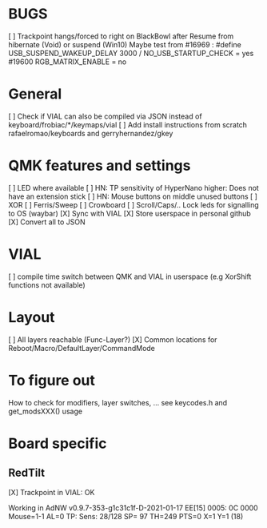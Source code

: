 # BUGS
[ ] Trackpoint hangs/forced to right on BlackBowl after Resume from hibernate (Void) or suspend (Win10)
    Maybe test from #16969 :
    #define USB_SUSPEND_WAKEUP_DELAY 3000 / NO_USB_STARTUP_CHECK = yes
    #19600
    RGB_MATRIX_ENABLE = no

# General
[ ] Check if VIAL can also be compiled via JSON instead of keyboard/frobiac/*/keymaps/vial
[ ] Add install instructions from scratch rafaelromao/keyboards and gerryhernandez/gkey

# QMK features and settings
[ ] LED where available
[ ] HN: TP sensitivity of HyperNano higher: Does not have an extension stick
[ ] HN: Mouse buttons on middle unused buttons
[ ] XOR
[ ] Ferris/Sweep
[ ] Crowboard
[ ] Scroll/Caps/.. Lock leds for signalling to OS (waybar)
[X] Sync with VIAL
[X] Store userspace in personal github
[X] Convert all to JSON

# VIAL
[ ] compile time switch between QMK and VIAL in userspace (e.g XorShift functions not available)

# Layout
[ ] All layers reachable (Func-Layer?)
[X] Common locations for Reboot/Macro/DefaultLayer/CommandMode

# To figure out
How to check for modifiers, layer switches, ... see keycodes.h and get_modsXXX() usage


# Board specific

## RedTilt

[X] Trackpoint in VIAL: OK

Working in AdNW v0.9.7-353-g1c31c1f-D-2021-01-17
    EE[15] 0005: 0C 0000 Mouse=1-1 AL=0
    TP: Sens:  28/128 SP= 97 TH=249
    PTS=0 X=1 Y=1 (18)
